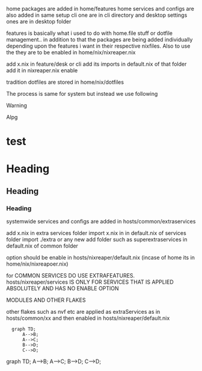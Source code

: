 


home packages are added in home/features
home services and configs are also added in same setup
cli one are in cli directory and desktop settings ones are in desktop folder


features is basically what i used to do with home.file stuff or dotfile management.. in addition to that the packages are being added individually depending upon the features i want in their respective nixfiles. Also to use the they are to be enabled in home/nix/nixreaper.nix 


add x.nix in feature/desk or cli
add its imports in default.nix of that folder
add it in nixreaper.nix enable

tradition dotfiles are stored in home/nix/dotfiles



The process is same for system but instead we use following

> [!WARNING]
> Alpg

test 
====

# Heading
## Heading
### Heading

systemwide services and configs are added in hosts/common/extraservices


add x.nix in extra services folder
import x.nix in in default.nix of services folder
import ./extra or any new add folder such as superextraservices in default.nix of common folder

option should be enable in hosts/nixreaper/default.nix (incase of home its in home/nix/nixreapoer.nix)


for COMMON SERVICES DO USE EXTRAFEATURES. hosts/nixreaper/services IS ONLY FOR SERVICES THAT IS APPLIED ABSOLUTELY AND HAS NO ENABLE OPTION 

MODULES AND OTHER FLAKES

other flakes such as nvf etc are applied as extraServices as in hosts/common/xx and then enabled in hosts/nixreaper/default.nix
```mermaid
  graph TD;
      A-->B;
      A-->C;
      B-->D;
      C-->D;
```


  graph TD;
      A-->B;
      A-->C;
      B-->D;
      C-->D;
